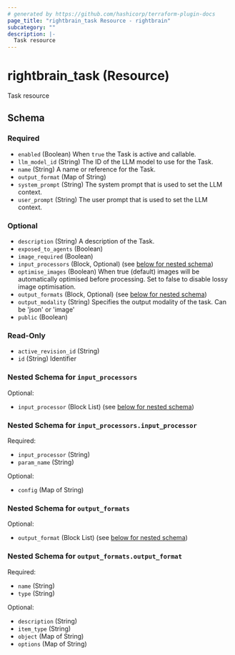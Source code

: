 ```yaml
---
# generated by https://github.com/hashicorp/terraform-plugin-docs
page_title: "rightbrain_task Resource - rightbrain"
subcategory: ""
description: |-
  Task resource
---
```


# rightbrain_task (Resource)

Task resource



<!-- schema generated by tfplugindocs -->
## Schema

### Required

- `enabled` (Boolean) When `true` the Task is active and callable.
- `llm_model_id` (String) The ID of the LLM model to use for the Task.
- `name` (String) A name or reference for the Task.
- `output_format` (Map of String)
- `system_prompt` (String) The system prompt that is used to set the LLM context.
- `user_prompt` (String) The user prompt that is used to set the LLM context.

### Optional

- `description` (String) A description of the Task.
- `exposed_to_agents` (Boolean)
- `image_required` (Boolean)
- `input_processors` (Block, Optional) (see [below for nested schema](#nestedblock--input_processors))
- `optimise_images` (Boolean) When true (default) images will be automatically optimised before processing. Set to false to disable lossy image optimisation.
- `output_formats` (Block, Optional) (see [below for nested schema](#nestedblock--output_formats))
- `output_modality` (String) Specifies the output modality of the task. Can be 'json' or 'image'
- `public` (Boolean)

### Read-Only

- `active_revision_id` (String)
- `id` (String) Identifier

<a id="nestedblock--input_processors"></a>
### Nested Schema for `input_processors`

Optional:

- `input_processor` (Block List) (see [below for nested schema](#nestedblock--input_processors--input_processor))

<a id="nestedblock--input_processors--input_processor"></a>
### Nested Schema for `input_processors.input_processor`

Required:

- `input_processor` (String)
- `param_name` (String)

Optional:

- `config` (Map of String)



<a id="nestedblock--output_formats"></a>
### Nested Schema for `output_formats`

Optional:

- `output_format` (Block List) (see [below for nested schema](#nestedblock--output_formats--output_format))

<a id="nestedblock--output_formats--output_format"></a>
### Nested Schema for `output_formats.output_format`

Required:

- `name` (String)
- `type` (String)

Optional:

- `description` (String)
- `item_type` (String)
- `object` (Map of String)
- `options` (Map of String)
